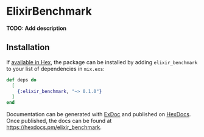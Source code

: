 # ElixirBenchmark

**TODO: Add description**

## Installation

If [available in Hex](https://hex.pm/docs/publish), the package can be installed
by adding `elixir_benchmark` to your list of dependencies in `mix.exs`:

```elixir
def deps do
  [
    {:elixir_benchmark, "~> 0.1.0"}
  ]
end
```

Documentation can be generated with [ExDoc](https://github.com/elixir-lang/ex_doc)
and published on [HexDocs](https://hexdocs.pm). Once published, the docs can
be found at <https://hexdocs.pm/elixir_benchmark>.


